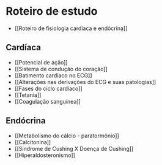 # Roteiro de estudo 
* [[Roteiro de fisiologia cardíaca e endócrina]]
## Cardíaca 
* [[Potencial de ação]]
* [[Sistema de condução do coração]]
* [[Batimento cardíaco no ECG]]
* [[Alterações nas derivações do ECG e suas patologias]]
* [[Fases do ciclo cardíaco]]
* [[Tetania]]
* [[Coagulação sanguínea]]
## Endócrina
* [[Metabolismo do cálcio - paratormônio]]
* [[Calcitonina]]
* [[Síndrome de Cushing X Doença de Cushing]]
* [[Hiperaldosteronismo]]


